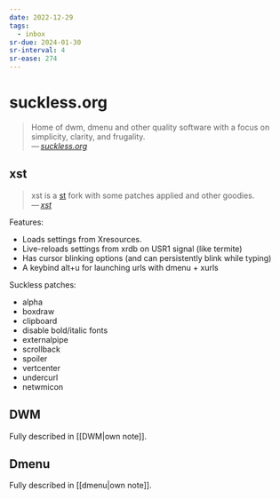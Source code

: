 ```yaml
---
date: 2022-12-29
tags:
  - inbox
sr-due: 2024-01-30
sr-interval: 4
sr-ease: 274
---
```


# suckless.org

> Home of dwm, dmenu and other quality software with a focus on simplicity,
> clarity, and frugality.\
> — <cite>[suckless.org](https://suckless.org/)</cite>

## xst

> xst is a [st](https://st.suckless.org/) fork with some patches applied and other
goodies.\
> — <cite>[xst](https://github.com/gnotclub/xst)</cite>

Features:

-  Loads settings from Xresources.
-  Live-reloads settings from xrdb on USR1 signal (like termite)
-  Has cursor blinking options (and can persistently blink while typing)
-  A keybind alt+u for launching urls with dmenu + xurls

Suckless patches:

- alpha
- boxdraw
- clipboard
- disable bold/italic fonts
- externalpipe
- scrollback
- spoiler
- vertcenter
- undercurl
- netwmicon


## DWM

Fully described in [[DWM|own note]].

## Dmenu

Fully described in [[dmenu|own note]].
